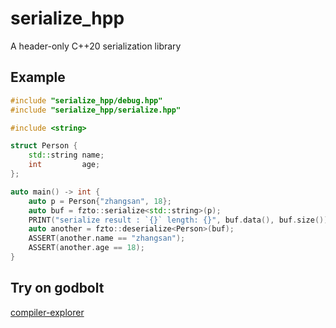 # serialize_hpp

A header-only C++20 serialization library


## Example

```cpp
#include "serialize_hpp/debug.hpp"
#include "serialize_hpp/serialize.hpp"

#include <string>

struct Person {
    std::string name;
    int         age;
};

auto main() -> int {
    auto p = Person{"zhangsan", 18};
    auto buf = fzto::serialize<std::string>(p);
    PRINT("serialize result : `{}` length: {}", buf.data(), buf.size());
    auto another = fzto::deserialize<Person>(buf);
    ASSERT(another.name == "zhangsan");
    ASSERT(another.age == 18);
}
```

## Try on godbolt

[compiler-explorer](https://godbolt.org/z/qs38c1erx)
